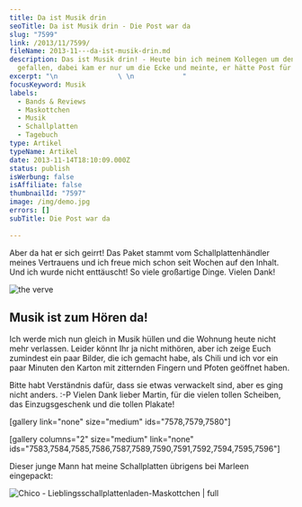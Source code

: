 ```yaml
---
title: Da ist Musik drin
seoTitle: Da ist Musik drin - Die Post war da
slug: "7599"
link: /2013/11/7599/
fileName: 2013-11---da-ist-musik-drin.md
description: Das ist Musik drin! - Heute bin ich meinem Kollegen um den Hals
  gefallen, dabei kam er nur um die Ecke und meinte, er hätte Post für mich.
excerpt: "\n               \ \n            "
focusKeyword: Musik
labels:
  - Bands & Reviews
  - Maskottchen
  - Musik
  - Schallplatten
  - Tagebuch
type: Artikel
typeName: Artikel
date: 2013-11-14T18:10:09.000Z
status: publish
isWerbung: false
isAffiliate: false
thumbnailId: "7597"
image: /img/demo.jpg
errors: []
subTitle: Die Post war da
  
---
```


Aber da hat er sich geirrt! Das Paket stammt vom Schallplattenhändler meines
Vertrauens und ich freue mich schon seit Wochen auf den Inhalt. Und ich wurde
nicht enttäuscht! So viele großartige Dinge. Vielen Dank!

![the verve](http://cardamonchai.com/wp-content/uploads/2013/11/the-verve-640x640.jpg)

## Musik ist zum Hören da!

Ich werde mich nun gleich in Musik hüllen und die Wohnung heute nicht mehr
verlassen. Leider könnt Ihr ja nicht mithören, aber ich zeige Euch zumindest ein
paar Bilder, die ich gemacht habe, als Chili und ich vor ein paar Minuten den
Karton mit zitternden Fingern und Pfoten geöffnet haben.

Bitte habt Verständnis dafür, dass sie etwas verwackelt sind, aber es ging nicht
anders. :-P Vielen Dank lieber Martin, für die vielen tollen Scheiben, das
Einzugsgeschenk und die tollen Plakate!

[gallery link="none" size="medium" ids="7578,7579,7580"]

[gallery columns="2" size="medium" link="none"
ids="7583,7584,7585,7586,7587,7589,7590,7591,7592,7594,7595,7596"]

Dieser junge Mann hat meine Schallplatten übrigens bei Marleen eingepackt:

![Chico - Lieblingsschallplattenladen-Maskottchen | full](http://cardamonchai.files.wordpress.com/2013/11/chico.jpg "Chico - Lieblingsschallplattenladen-Maskottchen")

  